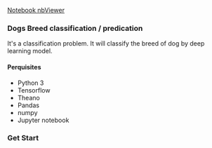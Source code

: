 


  [Notebook nbViewer](https://nbviewer.jupyter.org/github/everythingisdata/Dog-breed-Deep-learning-model/blob/master/dog_app.ipynb?flush_cache=true) 
### Dogs Breed classification / predication 
It's a classification problem. It will classify the breed of dog by deep learning model.
#### Perquisites
- Python 3
- Tensorflow
- Theano 
- Pandas
- numpy
- Jupyter notebook
### Get Start
